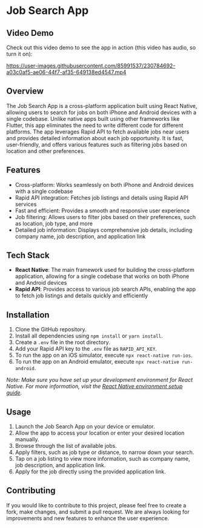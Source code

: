 # Job Search App

## Video Demo
Check out this video demo to see the app in action (this video has audio, so turn it on):


https://user-images.githubusercontent.com/85991537/230784692-a03c0af5-ae06-44f7-af35-649138ed4547.mp4



## Overview

The Job Search App is a cross-platform application built using React Native, allowing users to search for jobs on both iPhone and Android devices with a single codebase. Unlike native apps built using other frameworks like Flutter, this app eliminates the need to write different code for different platforms. The app leverages Rapid API to fetch available jobs near users and provides detailed information about each job opportunity. It is fast, user-friendly, and offers various features such as filtering jobs based on location and other preferences.

## Features

- Cross-platform: Works seamlessly on both iPhone and Android devices with a single codebase
- Rapid API integration: Fetches job listings and details using Rapid API services
- Fast and efficient: Provides a smooth and responsive user experience
- Job filtering: Allows users to filter jobs based on their preferences, such as location, job type, and more
- Detailed job information: Displays comprehensive job details, including company name, job description, and application link

## Tech Stack

- **React Native**: The main framework used for building the cross-platform application, allowing for a single codebase that works on both iPhone and Android devices
- **Rapid API**: Provides access to various job search APIs, enabling the app to fetch job listings and details quickly and efficiently

## Installation

1. Clone the GitHub repository.
2. Install all dependencies using `npm install` or `yarn install`.
3. Create a `.env` file in the root directory.
4. Add your Rapid API key to the `.env` file as `RAPID_API_KEY`.
5. To run the app on an iOS simulator, execute `npx react-native run-ios`.
6. To run the app on an Android emulator, execute `npx react-native run-android`.

_Note: Make sure you have set up your development environment for React Native. For more information, visit the [React Native environment setup guide](https://reactnative.dev/docs/environment-setup)._

## Usage

1. Launch the Job Search App on your device or emulator.
2. Allow the app to access your location or enter your desired location manually.
3. Browse through the list of available jobs.
4. Apply filters, such as job type or distance, to narrow down your search.
5. Tap on a job listing to view more information, such as company name, job description, and application link.
6. Apply for the job directly using the provided application link.

## Contributing

If you would like to contribute to this project, please feel free to create a fork, make changes, and submit a pull request. We are always looking for improvements and new features to enhance the user experience.
